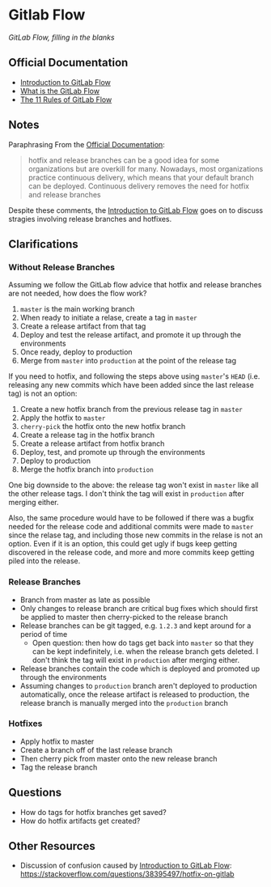 # Gitlab Flow

_GitLab Flow, filling in the blanks_

## Official Documentation

- [Introduction to GitLab Flow](https://docs.gitlab.com/ee/topics/gitlab_flow.html)
- [What is the GitLab Flow](https://docs.gitlab.com/ee/university/training/gitlab_flow.html)
- [The 11 Rules of GitLab Flow](https://about.gitlab.com/blog/2016/07/27/the-11-rules-of-gitlab-flow/)

## Notes

Paraphrasing From the [Official Documentation](https://docs.gitlab.com/ee/topics/gitlab_flow.html):

> hotfix and release branches can be a good idea for some organizations but are overkill for many. Nowadays, most organizations practice continuous delivery, which means that your default branch can be deployed. Continuous delivery removes the need for hotfix and release branches

Despite these comments, the [Introduction to GitLab Flow](https://docs.gitlab.com/ee/topics/gitlab_flow.html) goes on to discuss stragies involving release branches and hotfixes.

## Clarifications

### Without Release Branches

Assuming we follow the GitLab flow advice that hotfix and release branches are not needed, how does the flow work?

1. `master` is the main working branch
1. When ready to initiate a relase, create a tag in `master`
1. Create a release artifact from that tag
1. Deploy and test the release artifact, and promote it up through the environments
1. Once ready, deploy to production
1. Merge from `master` into `production` at the point of the release tag

If you need to hotfix, and following the steps above using `master`'s `HEAD` (i.e. releasing any new commits which have been added since the last release tag) is not an option:

1. Create a new hotfix branch from the previous release tag in `master`
1. Apply the hotfix to `master`
1. `cherry-pick` the hotfix onto the new hotfix branch
1. Create a release tag in the hotfix branch
1. Create a release artifact from hotfix branch
1. Deploy, test, and promote up through the environments
1. Deploy to production
1. Merge the hotfix branch into `production`

One big downside to the above: the release tag won't exist in `master` like all the other release tags. I don't think the tag will exist in `production` after merging either.

Also, the same procedure would have to be followed if there was a bugfix needed for the release code and additional commits were made to `master` since the relase tag, and including those new commits in the relase is not an option. Even if it is an option, this could get ugly if bugs keep getting discovered in the release code, and more and more commits keep getting piled into the release.


### Release Branches

- Branch from master as late as possible
- Only changes to release branch are critical bug fixes which should first be applied to master then cherry-picked to the release branch
- Release branches can be git tagged, e.g. `1.2.3` and kept around for a period of time
  - Open question: then how do tags get back into `master` so that they can be kept indefinitely, i.e. when the release branch gets deleted. I don't think the tag will exist in `production` after merging either.
- Release branches contain the code which is deployed and promoted up through the environments
- Assuming changes to `production` branch aren't deployed to production automatically, once the release artifact is released to production, the release branch is manually merged into the `production` branch

### Hotfixes

- Apply hotfix to master
- Create a branch off of the last release branch
- Then cherry pick from master onto the new release branch
- Tag the release branch


## Questions

- How do tags for hotfix branches get saved?
- How do hotfix artifacts get created?


## Other Resources

- Discussion of confusion caused by [Introduction to GitLab Flow](https://docs.gitlab.com/ee/topics/gitlab_flow.html): https://stackoverflow.com/questions/38395497/hotfix-on-gitlab


